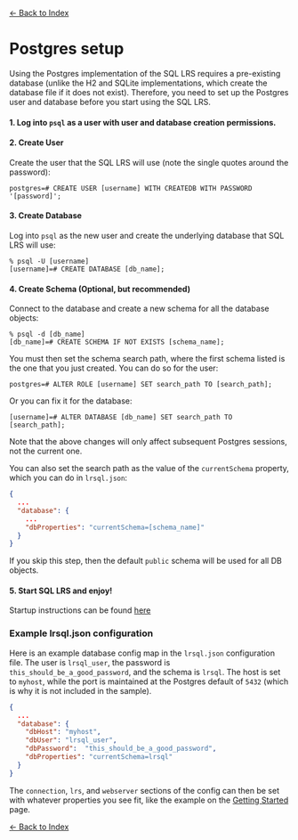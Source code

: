 [<- Back to Index](index.md)

# Postgres setup

Using the Postgres implementation of the SQL LRS requires a pre-existing database (unlike the H2 and SQLite implementations, which create the database file if it does not exist). Therefore, you need to set up the Postgres user and database before you start using the SQL LRS.

#### 1. Log into `psql` as a user with user and database creation permissions.

#### 2. Create User

Create the user that the SQL LRS will use (note the single quotes around the password):
```
postgres=# CREATE USER [username] WITH CREATEDB WITH PASSWORD '[password]';
```

#### 3. Create Database
Log into `psql` as the new user and create the underlying database that SQL LRS will use:
```
% psql -U [username]
[username]=# CREATE DATABASE [db_name];
```

#### 4. Create Schema (Optional, but recommended)

Connect to the database and create a new schema for all the database objects:
```
% psql -d [db_name]
[db_name]=# CREATE SCHEMA IF NOT EXISTS [schema_name];
```

You must then set the schema search path, where the first schema listed is the one that you just created. You can do so for the user:
```
postgres=# ALTER ROLE [username] SET search_path TO [search_path];
```

Or you can fix it for the database:
```
[username]=# ALTER DATABASE [db_name] SET search_path TO [search_path];
```

Note that the above changes will only affect subsequent Postgres sessions, not the current one.

You can also set the search path as the value of the `currentSchema` property, which you can do in `lrsql.json`:
```json
{
  ...
  "database": {
    ...
    "dbProperties": "currentSchema=[schema_name]"
  }
}
```

If you skip this step, then the default `public` schema will be used for all DB objects.

#### 5. Start SQL LRS and enjoy!

Startup instructions can be found [here](startup.md)

### Example lrsql.json configuration

Here is an example database config map in the `lrsql.json` configuration file. The user is `lrsql_user`, the password is `this_should_be_a_good_password`, and the schema is `lrsql`. The host is set to `myhost`, while the port is maintained at the Postgres default of `5432` (which is why it is not included in the sample).

```json
{
  ...
  "database": {
    "dbHost": "myhost",
    "dbUser": "lrsql_user",
    "dbPassword":  "this_should_be_a_good_password",
    "dbProperties": "currentSchema=lrsql"
  }
}
```

The `connection`, `lrs`, and `webserver` sections of the config can then be set with whatever properties you see fit, like the example on the [Getting Started](startup.md) page.

[<- Back to Index](index.md)
